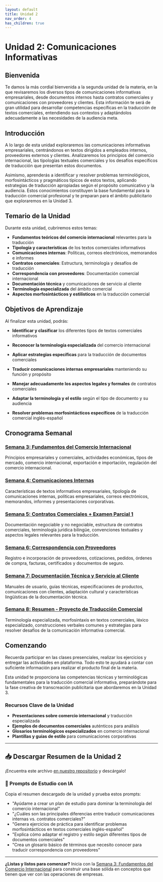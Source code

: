 ```yaml
---
layout: default
title: Unidad 2
nav_order: 4
has_children: true
---
```


# Unidad 2: Comunicaciones Informativas

## Bienvenida

Te damos la más cordial bienvenida a la segunda unidad de la materia, en la que revisaremos los diversos tipos de comunicaciones informativas empresariales, desde documentos internos hasta contratos comerciales y comunicaciones con proveedores y clientes. Esta información te será de gran utilidad para desarrollar competencias específicas en la traducción de textos comerciales, entendiendo sus contextos y adaptándolos adecuadamente a las necesidades de la audiencia meta.

## Introducción

A lo largo de esta unidad exploraremos las comunicaciones informativas empresariales, centrándonos en textos dirigidos a empleados internos, proveedores externos y clientes. Analizaremos los principios del comercio internacional, las tipologías textuales comerciales y los desafíos específicos de traducción que presentan estos documentos.

Asimismo, aprenderás a identificar y resolver problemas terminológicos, morfosintácticos y pragmáticos típicos de estos textos, aplicando estrategias de traducción apropiadas según el propósito comunicativo y la audiencia. Estos conocimientos constituyen la base fundamental para la traducción comercial profesional y te preparan para el ámbito publicitario que exploraremos en la Unidad 3.

## Temario de la Unidad

Durante esta unidad, cubriremos estos temas:

- **Fundamentos teóricos del comercio internacional** relevantes para la traducción
- **Tipología y características** de los textos comerciales informativos
- **Comunicaciones internas**: Políticas, correos electrónicos, memorandos e informes
- **Contratos comerciales**: Estructura, terminología y desafíos de traducción
- **Correspondencia con proveedores**: Documentación comercial internacional
- **Documentación técnica** y comunicaciones de servicio al cliente
- **Terminología especializada** del ámbito comercial
- **Aspectos morfosintácticos y estilísticos** en la traducción comercial

## Objetivos de Aprendizaje

Al finalizar esta unidad, podrás:

- **Identificar y clasificar** los diferentes tipos de textos comerciales informativos

- **Reconocer la terminología especializada** del comercio internacional

- **Aplicar estrategias específicas** para la traducción de documentos comerciales

- **Traducir comunicaciones internas empresariales** manteniendo su función y propósito

- **Manejar adecuadamente los aspectos legales y formales** de contratos comerciales

- **Adaptar la terminología y el estilo** según el tipo de documento y su audiencia

- **Resolver problemas morfosintácticos específicos** de la traducción comercial inglés-español

## Cronograma Semanal

### [Semana 3: Fundamentos del Comercio Internacional](semana3/semana3-resumen.md)
Principios empresariales y comerciales, actividades económicas, tipos de mercado, comercio internacional, exportación e importación, regulación del comercio internacional.

### [Semana 4: Comunicaciones Internas](semana4/semana4-resumen.md)
Características de textos informativos empresariales, tipología de comunicaciones internas, políticas empresariales, correos electrónicos, memorandos, informes y presentaciones corporativas.

### [Semana 5: Contratos Comerciales + Examen Parcial 1](semana5/semana5-resumen.md)
Documentación negociable y no negociable, estructura de contratos comerciales, terminología jurídica bilingüe, convenciones textuales y aspectos legales relevantes para la traducción.

### [Semana 6: Correspondencia con Proveedores](semana6/semana6-resumen.md)
Registro e incorporación de proveedores, cotizaciones, pedidos, órdenes de compra, facturas, certificados y documentos de seguro.

### [Semana 7: Documentación Técnica y Servicio al Cliente](semana7/semana7-resumen.md)
Manuales de usuario, guías técnicas, especificaciones de productos, comunicaciones con clientes, adaptación cultural y características lingüísticas de la documentación técnica.

### [Semana 8: Resumen - Proyecto de Traducción Comercial](semana8/semana8-resumen.md)
Terminología especializada, morfosintaxis en textos comerciales, léxico especializado, construcciones verbales comunes y estrategias para resolver desafíos de la comunicación informativa comercial.

## Comenzando

Recuerda participar en las clases presenciales, realizar los ejercicios y entregar las actividades en plataforma. Todo esto te ayudará a contar con suficiente información para realizar el producto final de la materia.

Esta unidad te proporciona las competencias técnicas y terminológicas fundamentales para la traducción comercial informativa, preparándote para la fase creativa de transcreación publicitaria que abordaremos en la Unidad 3.

### Recursos Clave de la Unidad
- **Presentaciones sobre comercio internacional** y traducción especializada
- **Ejemplos de documentos comerciales** auténticos para análisis
- **Glosarios terminológicos especializados** en comercio internacional
- **Plantillas y guías de estilo** para comunicaciones corporativas

---

## 📥 Descargar Resumen de la Unidad 2
¡Encuentra este archivo [en nuestro repositorio](https://github.com/alainamb/uic_tr14-trad-comercial/blob/main/unidad2/unidad2-resumen.md) y descárgalo!

### 🤖 Prompts de Estudio con IA
Copia el resumen descargado de la unidad y prueba estos prompts:
- "Ayúdame a crear un plan de estudio para dominar la terminología del comercio internacional"
- "¿Cuáles son las principales diferencias entre traducir comunicaciones internas vs. contratos comerciales?"
- "Genera ejercicios de práctica para identificar problemas morfosintácticos en textos comerciales inglés-español"
- "Explica cómo adaptar el registro y estilo según diferentes tipos de documentos comerciales"
- "Crea un glosario básico de términos que necesito conocer para traducir correspondencia con proveedores"

---

**¿Listas y listos para comenzar?** Inicia con la [Semana 3: Fundamentos del Comercio Internacional](semana3/semana3-resumen.md) para construir una base sólida en conceptos que tienen que ver con las operaciones de empresas.

